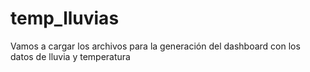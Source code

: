 # temp_lluvias
Vamos a cargar los archivos para la generación del dashboard con los datos de lluvia y temperatura
